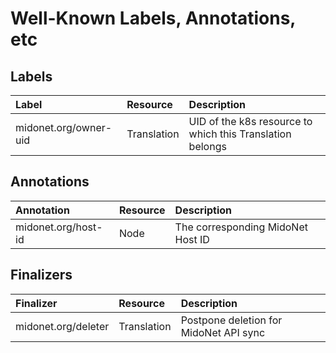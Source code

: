# Well-Known Labels, Annotations, etc

## Labels

| Label                 | Resource    | Description                         |
|:----------------------|:------------|:------------------------------------|
| midonet.org/owner-uid | Translation | UID of the k8s resource to which this Translation belongs |

## Annotations

| Annotation            | Resource    | Description                         |
|:----------------------|:------------|:------------------------------------|
| midonet.org/host-id   | Node        | The corresponding MidoNet Host ID   |

## Finalizers

| Finalizer             | Resource    | Description                         |
|:----------------------|:------------|:------------------------------------|
| midonet.org/deleter   | Translation | Postpone deletion for MidoNet API sync |
